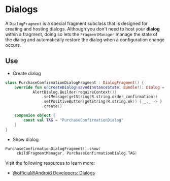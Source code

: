 # Dialogs

A `DialogFragment` is a special fragment subclass that is designed for creating and hosting dialogs. Although you don't need to host your **dialog** within a fragment, doing so lets the `FragmentManager` manage the state of the dialog and automatically restore the dialog when a configuration change occurs.

## Use
- Create dialog
```kotlin
class PurchaseConfirmationDialogFragment : DialogFragment() {
    override fun onCreateDialog(savedInstanceState: Bundle?): Dialog =
            AlertDialog.Builder(requireContext())
                .setMessage(getString(R.string.order_confirmation))
                .setPositiveButton(getString(R.string.ok)) { _,_ -> }
                .create()

    companion object {
        const val TAG = "PurchaseConfirmationDialog"
    }
}
```
- Show dialog
```kotlin
PurchaseConfirmationDialogFragment().show(
     childFragmentManager, PurchaseConfirmationDialog.TAG)
```

Visit the following resources to learn more:

- [@official@Android Developers: Dialogs](https://developer.android.com/guide/fragments/dialogs)